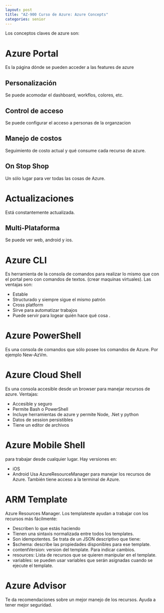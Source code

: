 ```yaml
---
layout: post
title: "AZ-900 Curso de Azure: Azure Concepts"
categories: senior
---
```


Los conceptos claves de azure son<!--more-->:

# Azure Portal

Es la página dónde se pueden acceder a las features de azure

## Personalización

Se puede acomodar el dashboard, workflos, colores, etc.

## Control de acceso

Se puede configurar el acceso a personas de la organzacion

## Manejo de costos

Seguimiento de costo actual y qué consume cada recurso de azure.

## On Stop Shop

Un sólo lugar para ver todas las cosas de Azure.

# Actualizaciones

Está constantemente actualizada.

## Multi-Plataforma

Se puede ver web, android y ios.

# Azure CLI

Es herramienta de la consola de comandos para realizar lo mismo que con el portal pero con comandos de textos. (crear maquinas virtuales).
Las ventajas son:

- Estable
- Structurado y siempre sigue el mismo patrón
- Cross platform
- Sirve para automatizar trabajos
- Puede servir para logear quién hace qué cosa
  .

# Azure PowerShell

Es una consola de comandos que sólo posee los comandos de Azure. Por ejemplo New-AzVm.

# Azure Cloud Shell

Es una consola accesible desde un browser para manejar recursos de azure.
Ventajas:

- Accesible y seguro
- Permite Bash o PowerShell
- Incluye herramientas de azure y permite Node, .Net y python
- Datos de session persistibles
- Tiene un editor de archivos

# Azure Mobile Shell

para trabajar desde cualquier lugar. Hay versiones en:

- iOS
- Android
  Usa AzureResourceManager para manejar los recursos de Azure.
  También tiene acceso a la terminal de Azure.

# ARM Template

Azure Resources Manager.
Los templateste ayudan a trabajar con los recursos más fácilmente:

- Describen lo que estás haciendo
- Tienen una sintaxis normalizada entre todos los templates.
- Son idempotentes.
  Se trata de un JSON descriptivo que tiene:
- $schema: describe las propiedades disponibles para ese template.
- contentVersion: version del template. Para indicar cambios.
- resources: Lista de recursos que se quieren manipular en el template.
- variables: se pueden usar variables que serán asignadas cuando se ejecute el template.

# Azure Advisor

Te da recomendaciones sobre un mejor manejo de los recursos. Ayuda a tener mejor seguridad.

